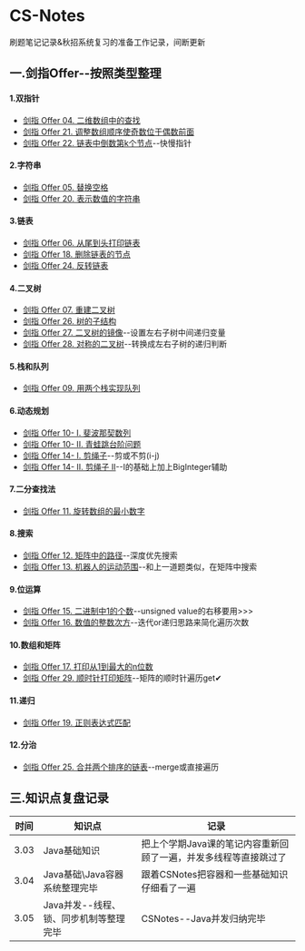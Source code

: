 # CS-Notes
刷题笔记记录&秋招系统复习的准备工作记录，间断更新

## 一.剑指Offer--按照类型整理

#### 1.双指针

- [剑指 Offer 04. 二维数组中的查找](https://leetcode-cn.com/problems/er-wei-shu-zu-zhong-de-cha-zhao-lcof/)
- [剑指 Offer 21. 调整数组顺序使奇数位于偶数前面](https://leetcode-cn.com/problems/diao-zheng-shu-zu-shun-xu-shi-qi-shu-wei-yu-ou-shu-qian-mian-lcof/)
- [剑指 Offer 22. 链表中倒数第k个节点](https://leetcode-cn.com/problems/lian-biao-zhong-dao-shu-di-kge-jie-dian-lcof/)--快慢指针

#### 2.字符串

- [剑指 Offer 05. 替换空格](https://leetcode-cn.com/problems/ti-huan-kong-ge-lcof/)
- [剑指 Offer 20. 表示数值的字符串](https://leetcode-cn.com/problems/biao-shi-shu-zhi-de-zi-fu-chuan-lcof/)

#### 3.链表

- [剑指 Offer 06. 从尾到头打印链表](https://leetcode-cn.com/problems/cong-wei-dao-tou-da-yin-lian-biao-lcof/)
- [剑指 Offer 18. 删除链表的节点](https://leetcode-cn.com/problems/shan-chu-lian-biao-de-jie-dian-lcof/)
- [剑指 Offer 24. 反转链表](https://leetcode-cn.com/problems/fan-zhuan-lian-biao-lcof/)

#### 4.二叉树

- [剑指 Offer 07. 重建二叉树](https://leetcode-cn.com/problems/zhong-jian-er-cha-shu-lcof/)
- [剑指 Offer 26. 树的子结构](https://leetcode-cn.com/problems/shu-de-zi-jie-gou-lcof/)
- [剑指 Offer 27. 二叉树的镜像](https://leetcode-cn.com/problems/er-cha-shu-de-jing-xiang-lcof/)--设置左右子树中间递归变量
- [剑指 Offer 28. 对称的二叉树](https://leetcode-cn.com/problems/dui-cheng-de-er-cha-shu-lcof/)--转换成左右子树的递归判断

#### 5.栈和队列

- [剑指 Offer 09. 用两个栈实现队列](https://leetcode-cn.com/problems/yong-liang-ge-zhan-shi-xian-dui-lie-lcof/)

#### 6.动态规划

- [剑指 Offer 10- I. 斐波那契数列](https://leetcode-cn.com/problems/fei-bo-na-qi-shu-lie-lcof/)
- [剑指 Offer 10- II. 青蛙跳台阶问题](https://leetcode-cn.com/problems/qing-wa-tiao-tai-jie-wen-ti-lcof/)
- [剑指 Offer 14- I. 剪绳子](https://leetcode-cn.com/problems/jian-sheng-zi-lcof/)--剪或不剪(i-j)
- [剑指 Offer 14- II. 剪绳子 II](https://leetcode-cn.com/problems/jian-sheng-zi-ii-lcof/)--Ⅰ的基础上加上BigInteger辅助

#### 7.二分查找法

- [剑指 Offer 11. 旋转数组的最小数字](https://leetcode-cn.com/problems/xuan-zhuan-shu-zu-de-zui-xiao-shu-zi-lcof/)

#### 8.搜索

- [剑指 Offer 12. 矩阵中的路径](https://leetcode-cn.com/problems/ju-zhen-zhong-de-lu-jing-lcof/)--深度优先搜索
- [剑指 Offer 13. 机器人的运动范围](https://leetcode-cn.com/problems/ji-qi-ren-de-yun-dong-fan-wei-lcof/)--和上一道题类似，在矩阵中搜索

#### 9.位运算

- [剑指 Offer 15. 二进制中1的个数](https://leetcode-cn.com/problems/er-jin-zhi-zhong-1de-ge-shu-lcof/)--unsigned value的右移要用>>>
- [剑指 Offer 16. 数值的整数次方](https://leetcode-cn.com/problems/shu-zhi-de-zheng-shu-ci-fang-lcof/)--迭代or递归思路来简化遍历次数

#### 10.数组和矩阵

- [剑指 Offer 17. 打印从1到最大的n位数](https://leetcode-cn.com/problems/da-yin-cong-1dao-zui-da-de-nwei-shu-lcof/)
- [剑指 Offer 29. 顺时针打印矩阵](https://leetcode-cn.com/problems/shun-shi-zhen-da-yin-ju-zhen-lcof/)--矩阵的顺时针遍历get✔

#### 11.递归

- [剑指 Offer 19. 正则表达式匹配](https://leetcode-cn.com/problems/zheng-ze-biao-da-shi-pi-pei-lcof/)

#### 12.分治

- [剑指 Offer 25. 合并两个排序的链表](https://leetcode-cn.com/problems/he-bing-liang-ge-pai-xu-de-lian-biao-lcof/)--merge或直接遍历



## 三.知识点复盘记录

| 时间 | 知识点                                 | 记录                                                         |
| ---- | -------------------------------------- | ------------------------------------------------------------ |
| 3.03 | Java基础知识                           | 把上个学期Java课的笔记内容重新回顾了一遍，并发多线程等直接跳过了 |
| 3.04 | Java基础\Java容器系统整理完毕          | 跟着CSNotes把容器和一些基础知识仔细看了一遍                  |
| 3.05 | Java并发--线程、锁、同步机制等整理完毕 | CSNotes--Java并发归纳完毕                                    |

